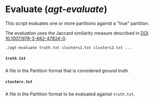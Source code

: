 # Evaluate (*agt-evaluate*)

This script evaluates one or more partitions against a "true" partition.

The evaluation uses the Jaccard similarity measure described in
[DOI 10.1007/978-3-662-47824-0](https://doi.org/10.1007/978-3-662-47824-0_2).

```
./agt-evaluate truth.txt clusters1.txt clusters2.txt ...
```

##### `truth.txt`

A file in the Partition format that is considered ground truth.

##### `clusters.txt`

A file in the Partition format to be evaluated against `truth.txt`.
